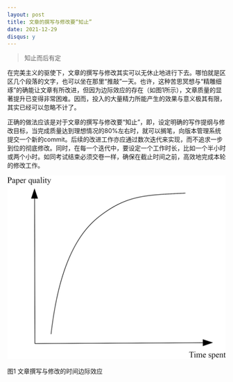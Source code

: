 ```yaml
---
layout: post
title: 文章的撰写与修改要“知止”
date: 2021-12-29
disqus: y
---
```


> 知止而后有定

在完美主义的驱使下，文章的撰写与修改其实可以无休止地进行下去。哪怕就是区区几个段落的文字，也可以坐在那里“推敲”一天。也许，这种苦思冥想与“精雕细琢”的确能让文章有所改进，但因为边际效应的存在（如图1所示），文章质量的显著提升已变得非常困难。因而，投入的大量精力所能产生的效果与意义极其有限，其实已经可以忽略不计了。

正确的做法应该是对于文章的撰写与修改要“知止”，即，设定明确的写作提纲与修改目标，当完成质量达到理想情况的80%左右时，就可以搁笔，向版本管理系统提交一个新的commit。后续的改进工作亦应通过数次迭代来实现，而不追求一步到位的彻底修改。同时，在每一个迭代中，要设定一个工作时长，比如一个半小时或两个小时。如同考试结束必须交卷一样，确保在截止时间之前，高效地完成本轮的修改工作。

![](/figures/p86814150.jpg)

图1 文章撰写与修改的时间边际效应
